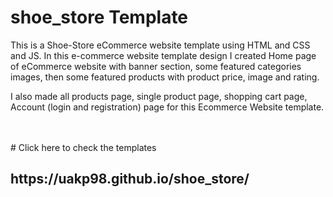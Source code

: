 # shoe_store Template
<p>This is a Shoe-Store eCommerce website template using HTML and CSS and JS. In this e-commerce website template design I created Home page of eCommerce website with banner section, some featured categories images, then some featured products with product price, image and rating.</p><p> I also made all products page, single product page, shopping cart page, Account (login and registration) page for this Ecommerce Website template.</p>
<br><br>
# Click here to check the templates
<h2>https://uakp98.github.io/shoe_store/</h2></centre>
